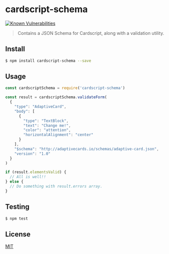 # cardscript-schema

[![Known Vulnerabilities](https://snyk.io/test/github/wmfs/cardscript/badge.svg?targetFile=packages%2Fcardscript-schema%2Fpackage.json)](https://snyk.io/test/github/wmfs/cardscript?targetFile=packages%2Fcardscript-schema%2Fpackage.json)

> Contains a JSON Schema for Cardscript, along with a validation utility.

## <a name="install"></a>Install
```bash
$ npm install cardscript-schema --save
```

## <a name="usage"></a>Usage

```javascript
const cardscriptSchema = require('cardscript-schema')

const result = cardscriptSchema.validateForm(
  {
    "type": "AdaptiveCard",
    "body": [
      {
        "type": "TextBlock",
        "text": "Change me!",
        "color": "attention",
        "horizontalAlignment": "center"
      }
    ],
    "$schema": "http://adaptivecards.io/schemas/adaptive-card.json",
    "version": "1.0"
  }
)

if (result.elementsValid) {
  // All is well!!
} else {
  // Do something with result.errors array.
}

```

## <a name="test"></a>Testing

```bash
$ npm test
```

## <a name="license"></a>License
[MIT](https://github.com/wmfs/cardscript/blob/master/LICENSE)
